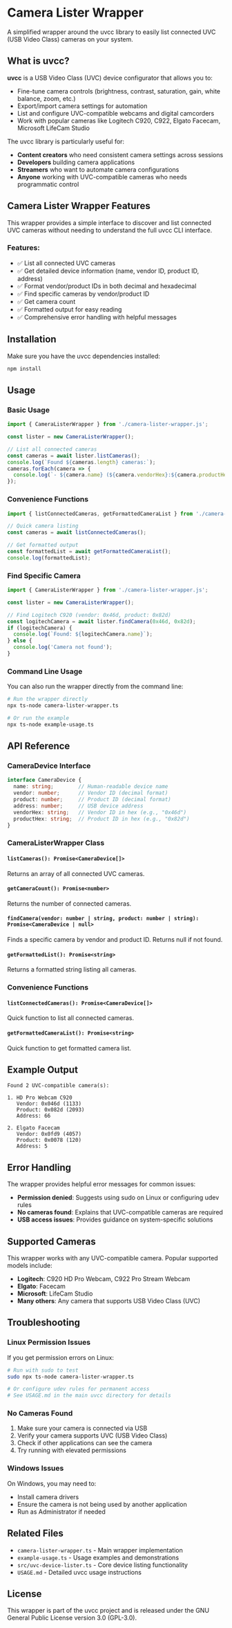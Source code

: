 # Camera Lister Wrapper

A simplified wrapper around the uvcc library to easily list connected UVC (USB Video Class) cameras on your system.

## What is uvcc?

**uvcc** is a USB Video Class (UVC) device configurator that allows you to:
- Fine-tune camera controls (brightness, contrast, saturation, gain, white balance, zoom, etc.)
- Export/import camera settings for automation
- List and configure UVC-compatible webcams and digital camcorders
- Work with popular cameras like Logitech C920, C922, Elgato Facecam, Microsoft LifeCam Studio

The uvcc library is particularly useful for:
- **Content creators** who need consistent camera settings across sessions
- **Developers** building camera applications
- **Streamers** who want to automate camera configurations
- **Anyone** working with UVC-compatible cameras who needs programmatic control

## Camera Lister Wrapper Features

This wrapper provides a simple interface to discover and list connected UVC cameras without needing to understand the full uvcc CLI interface.

### Features:
- ✅ List all connected UVC cameras
- ✅ Get detailed device information (name, vendor ID, product ID, address)
- ✅ Format vendor/product IDs in both decimal and hexadecimal
- ✅ Find specific cameras by vendor/product ID
- ✅ Get camera count
- ✅ Formatted output for easy reading
- ✅ Comprehensive error handling with helpful messages

## Installation

Make sure you have the uvcc dependencies installed:

```bash
npm install
```

## Usage

### Basic Usage

```typescript
import { CameraListerWrapper } from './camera-lister-wrapper.js';

const lister = new CameraListerWrapper();

// List all connected cameras
const cameras = await lister.listCameras();
console.log(`Found ${cameras.length} cameras:`);
cameras.forEach(camera => {
  console.log(`- ${camera.name} (${camera.vendorHex}:${camera.productHex})`);
});
```

### Convenience Functions

```typescript
import { listConnectedCameras, getFormattedCameraList } from './camera-lister-wrapper.js';

// Quick camera listing
const cameras = await listConnectedCameras();

// Get formatted output
const formattedList = await getFormattedCameraList();
console.log(formattedList);
```

### Find Specific Camera

```typescript
import { CameraListerWrapper } from './camera-lister-wrapper.js';

const lister = new CameraListerWrapper();

// Find Logitech C920 (vendor: 0x46d, product: 0x82d)
const logitechCamera = await lister.findCamera(0x46d, 0x82d);
if (logitechCamera) {
  console.log(`Found: ${logitechCamera.name}`);
} else {
  console.log('Camera not found');
}
```

### Command Line Usage

You can also run the wrapper directly from the command line:

```bash
# Run the wrapper directly
npx ts-node camera-lister-wrapper.ts

# Or run the example
npx ts-node example-usage.ts
```

## API Reference

### CameraDevice Interface

```typescript
interface CameraDevice {
  name: string;        // Human-readable device name
  vendor: number;      // Vendor ID (decimal format)
  product: number;     // Product ID (decimal format)
  address: number;     // USB device address
  vendorHex: string;   // Vendor ID in hex (e.g., "0x46d")
  productHex: string;  // Product ID in hex (e.g., "0x82d")
}
```

### CameraListerWrapper Class

#### `listCameras(): Promise<CameraDevice[]>`
Returns an array of all connected UVC cameras.

#### `getCameraCount(): Promise<number>`
Returns the number of connected cameras.

#### `findCamera(vendor: number | string, product: number | string): Promise<CameraDevice | null>`
Finds a specific camera by vendor and product ID. Returns null if not found.

#### `getFormattedList(): Promise<string>`
Returns a formatted string listing all cameras.

### Convenience Functions

#### `listConnectedCameras(): Promise<CameraDevice[]>`
Quick function to list all connected cameras.

#### `getFormattedCameraList(): Promise<string>`
Quick function to get formatted camera list.

## Example Output

```
Found 2 UVC-compatible camera(s):

1. HD Pro Webcam C920
   Vendor: 0x046d (1133)
   Product: 0x082d (2093)
   Address: 66

2. Elgato Facecam
   Vendor: 0x0fd9 (4057)
   Product: 0x0078 (120)
   Address: 5
```

## Error Handling

The wrapper provides helpful error messages for common issues:

- **Permission denied**: Suggests using sudo on Linux or configuring udev rules
- **No cameras found**: Explains that UVC-compatible cameras are required
- **USB access issues**: Provides guidance on system-specific solutions

## Supported Cameras

This wrapper works with any UVC-compatible camera. Popular supported models include:

- **Logitech**: C920 HD Pro Webcam, C922 Pro Stream Webcam
- **Elgato**: Facecam
- **Microsoft**: LifeCam Studio
- **Many others**: Any camera that supports USB Video Class (UVC)

## Troubleshooting

### Linux Permission Issues

If you get permission errors on Linux:

```bash
# Run with sudo to test
sudo npx ts-node camera-lister-wrapper.ts

# Or configure udev rules for permanent access
# See USAGE.md in the main uvcc directory for details
```

### No Cameras Found

1. Make sure your camera is connected via USB
2. Verify your camera supports UVC (USB Video Class)
3. Check if other applications can see the camera
4. Try running with elevated permissions

### Windows Issues

On Windows, you may need to:
- Install camera drivers
- Ensure the camera is not being used by another application
- Run as Administrator if needed

## Related Files

- `camera-lister-wrapper.ts` - Main wrapper implementation
- `example-usage.ts` - Usage examples and demonstrations
- `src/uvc-device-lister.ts` - Core device listing functionality
- `USAGE.md` - Detailed uvcc usage instructions

## License

This wrapper is part of the uvcc project and is released under the GNU General Public License version 3.0 (GPL-3.0).
